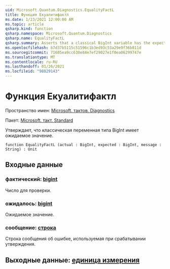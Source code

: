 ```yaml
---
uid: Microsoft.Quantum.Diagnostics.EqualityFactL
title: Функция Екуалитифактл
ms.date: 1/23/2021 12:00:00 AM
ms.topic: article
qsharp.kind: function
qsharp.namespace: Microsoft.Quantum.Diagnostics
qsharp.name: EqualityFactL
qsharp.summary: Asserts that a classical BigInt variable has the expected value.
ms.openlocfilehash: b7d37b5115c51596c1b3ed93c53a29e9f36b811d
ms.sourcegitcommit: 71605ea9cc630e84e7ef29027e1f0ea06299747e
ms.translationtype: MT
ms.contentlocale: ru-RU
ms.lasthandoff: 01/26/2021
ms.locfileid: "98829143"
---
```

# <a name="equalityfactl-function"></a>Функция Екуалитифактл

Пространство имен: [Microsoft. тактов. Diagnostics](xref:Microsoft.Quantum.Diagnostics)

Пакет: [Microsoft. такт. Standard](https://nuget.org/packages/Microsoft.Quantum.Standard)


Утверждает, что классическая переменная типа BigInt имеет ожидаемое значение.

```qsharp
function EqualityFactL (actual : BigInt, expected : BigInt, message : String) : Unit
```


## <a name="input"></a>Входные данные

### <a name="actual--bigint"></a>фактический: [bigint](xref:microsoft.quantum.lang-ref.bigint)

Число для проверки.


### <a name="expected--bigint"></a>ожидалось: [bigint](xref:microsoft.quantum.lang-ref.bigint)

Ожидаемое значение.


### <a name="message--string"></a>сообщение: [строка](xref:microsoft.quantum.lang-ref.string)

Строка сообщения об ошибке, используемая при срабатывании утверждения.



## <a name="output--unit"></a>Выходные данные: [единица измерения](xref:microsoft.quantum.lang-ref.unit)

